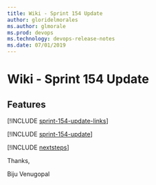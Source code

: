 ```yaml
---
title: Wiki - Sprint 154 Update
author: gloridelmorales
ms.author: glmorale
ms.prod: devops
ms.technology: devops-release-notes
ms.date: 07/01/2019
---
```


# Wiki - Sprint 154 Update

## Features

[!INCLUDE [sprint-154-update-links](../_shared/wiki/sprint-154-update-links.md)]

[!INCLUDE [sprint-154-update](../_shared/wiki/sprint-154-update.md)]

[!INCLUDE [nextsteps](../_shared/nextsteps.md)]

Thanks,

Biju Venugopal
